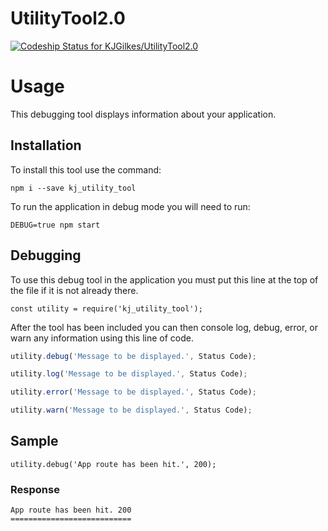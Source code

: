 # UtilityTool2.0

[ ![Codeship Status for KJGilkes/UtilityTool2.0](https://codeship.com/projects/6a360da0-4af8-0134-5887-5a647d62e392/status?branch=master)](https://codeship.com/projects/169804)

# Usage
This debugging tool displays information about your application.

## Installation
To install this tool use the command:
```
npm i --save kj_utility_tool
```
To run the application in debug mode you will need to run:
```
DEBUG=true npm start
```

## Debugging
To use this debug tool in the application you must put this line at the top of the file if it is not already there.
```
const utility = require('kj_utility_tool');
```
After the tool has been included you can then console log, debug, error, or warn any information using this line of code.
```javascript
utility.debug('Message to be displayed.', Status Code);
```
```javascript
utility.log('Message to be displayed.', Status Code);
```
```javascript
utility.error('Message to be displayed.', Status Code);
```
```javascript
utility.warn('Message to be displayed.', Status Code);
```

## Sample
```
utility.debug('App route has been hit.', 200);
```
### Response
```
App route has been hit. 200
===========================
```
